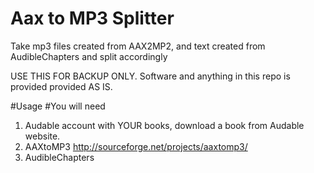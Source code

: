# Aax to MP3 Splitter
Take mp3 files created from AAX2MP2, and text created from AudibleChapters and split accordingly

USE THIS FOR BACKUP ONLY.
Software and anything in this repo is provided provided AS IS.

#Usage
#You will need
1. Audable account with YOUR books, download a book from Audable website.
2. AAXtoMP3 http://sourceforge.net/projects/aaxtomp3/
3. AudibleChapters 
